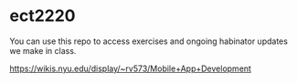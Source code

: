 # ect2220

You can use this repo to access exercises and ongoing habinator updates we make in class.

https://wikis.nyu.edu/display/~rv573/Mobile+App+Development
